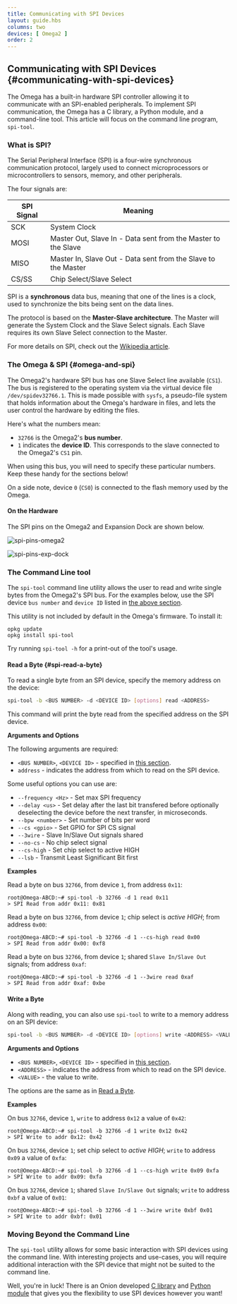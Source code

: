 ```yaml
---
title: Communicating with SPI Devices
layout: guide.hbs
columns: two
devices: [ Omega2 ]
order: 2
---
```


## Communicating with SPI Devices {#communicating-with-spi-devices}

<!-- // The Omega2 has a built-in hardware SPI controller that can be used to communicate with SPI-enabled peripherals -->

The Omega has a built-in hardware SPI controller allowing it to communicate with an SPI-enabled peripherals. To implement SPI communication, the Omega has a C library, a Python module, and a command-line tool. This article will focus on the command line program, `spi-tool`.

### What is SPI?

The Serial Peripheral Interface (SPI) is a four-wire synchronous communication protocol, largely used to connect microprocessors or microcontrollers to sensors, memory, and other peripherals.

The four signals are:

| SPI Signal | Meaning                                                       |
|------------|---------------------------------------------------------------|
| SCK        | System Clock                                                  |
| MOSI       | Master Out, Slave In - Data sent from the Master to the Slave |
| MISO       | Master In, Slave Out - Data sent from the Slave to the Master |
| CS/SS      | Chip Select/Slave Select                                      |

SPI is a **synchronous** data bus, meaning that one of the lines is a clock, used to synchronize the bits being sent on the data lines.

The protocol is based on the **Master-Slave architecture**. The Master will generate the System Clock and the Slave Select signals. Each Slave requires its own Slave Select connection to the Master.

For more details on SPI, check out the [Wikipedia article](https://en.wikipedia.org/wiki/Serial_Peripheral_Interface_Bus).


### The Omega & SPI {#omega-and-spi}

The Omega2's hardware SPI bus has one Slave Select line available (`CS1`). The bus is registered to the operating system via the virtual device file `/dev/spidev32766.1`. This is made possible with `sysfs`, a pseudo-file system that holds information about the Omega's hardware in files, and lets the user control the hardware by editing the files.

Here's what the numbers mean:

* `32766` is the Omega2's **bus number**.
* `1` indicates the **device ID**. This corresponds to the slave connected to the Omega2's `CS1` pin.

When using this bus, you will need to specify these particular numbers. Keep these handy for the sections below!

<!-- // mention that device 0 is the flash memory used by the omega -->
On a side note, device `0` (`CS0`) is connected to the flash memory used by the Omega.

#### On the Hardware

The SPI pins on the Omega2 and Expansion Dock are shown below.

![spi-pins-omega2](https://raw.githubusercontent.com/OnionIoT/Onion-Docs/master/Omega2/Documentation/Doing-Stuff/img/spi-pins-omega2.jpg)

![spi-pins-exp-dock](https://raw.githubusercontent.com/OnionIoT/Onion-Docs/master/Omega2/Documentation/Doing-Stuff/img/spi-pins-exp-dock.jpg)

### The Command Line tool

<!-- // jack from the existing article -->


The `spi-tool` command line utility allows the user to read and write single bytes from the Omega2's SPI bus. For the examples below, use the SPI device `bus number` and `device ID` listed in [the above section](#omega-and-spi).

This utility is not included by default in the Omega's firmware. To install it:
```
opkg update
opkg install spi-tool
```

Try running `spi-tool -h` for a print-out of the tool's usage.

#### Read a Byte {#spi-read-a-byte}

<!-- // jack from the existing article -->

To read a single byte from an SPI device, specify the memory address on the device:
```bash
spi-tool -b <BUS NUMBER> -d <DEVICE ID> [options] read <ADDRESS>
```

This command will print the byte read from the specified address on the SPI device.


**Arguments and Options**

The following arguments are required:

* `<BUS NUMBER>`, `<DEVICE ID>` - specified in [this section](#omega-and-spi).
* `address` - indicates the address from which to read on the SPI device.

Some useful options you can use are:

* `--frequency <Hz>` - Set max SPI frequency
* `--delay <us>` - Set delay after the last bit transfered before optionally deselecting the device before the next transfer, in microseconds.
* `--bpw <number>` - Set number of bits per word
* `--cs <gpio>` - Set GPIO for SPI CS signal
* `--3wire` - Slave In/Slave Out  signals shared
* `--no-cs` - No chip select signal
* `--cs-high` - Set chip select to active HIGH
* `--lsb` - Transmit Least Significant Bit first

**Examples**

Read a byte on bus `32766`, from device `1`, from address `0x11`:
```
root@Omega-ABCD:~# spi-tool -b 32766 -d 1 read 0x11
> SPI Read from addr 0x11: 0x81
```

Read a byte on bus `32766`, from device `1`; chip select is *active HIGH*; from address `0x00`:
```
root@Omega-ABCD:~# spi-tool -b 32766 -d 1 --cs-high read 0x00
> SPI Read from addr 0x00: 0xf8
```

Read a byte on bus `32766`, from device `1`; shared `Slave In/Slave Out` signals; from address `0xaf`:
```
root@Omega-ABCD:~# spi-tool -b 32766 -d 1 --3wire read 0xaf
> SPI Read from addr 0xaf: 0xbe
```


#### Write a Byte

<!-- // jack from the existing article -->
Along with reading, you can also use `spi-tool` to write to a memory address on an SPI device:

```bash
spi-tool -b <BUS NUMBER> -d <DEVICE ID> [options] write <ADDRESS> <VALUE>
```

**Arguments and Options**

* `<BUS NUMBER>`, `<DEVICE ID>` - specified in [this section](#omega-and-spi).
* `<ADDRESS>` - indicates the address from which to read on the SPI device.
* `<VALUE>` - the value to write.

The options are the same as in [Read a Byte](#spi-read-a-byte).

**Examples**

On bus `32766`, device `1`, `write` to address `0x12` a value of `0x42`:
```
root@Omega-ABCD:~# spi-tool -b 32766 -d 1 write 0x12 0x42
> SPI Write to addr 0x12: 0x42
```

On bus `32766`, device `1`;  set chip select to *active HIGH*; `write` to address `0x09` a value of `0xfa`:
```
root@Omega-ABCD:~# spi-tool -b 32766 -d 1 --cs-high write 0x09 0xfa
> SPI Write to addr 0x09: 0xfa
```

On bus `32766`, device `1`; shared `Slave In/Slave Out` signals; `write` to address `0xbf` a value of `0x01`:
```
root@Omega-ABCD:~# spi-tool -b 32766 -d 1 --3wire write 0xbf 0x01
> SPI Write to addr 0xbf: 0x01
```

### Moving Beyond the Command Line

<!-- // jack from the existing article -->
<!-- // make sure to include links -->


The `spi-tool` utility allows for some basic interaction with SPI devices using the command line. With interesting projects and use-cases, you will require additional interaction with the SPI device that might not be suited to the command line.

 Well, you're in luck! There is an Onion developed [C library](#spi-c-library) and [Python module](#spi-python-module) that gives you the flexibility to use SPI devices however you want!
